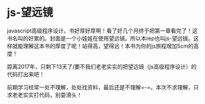 # js-望远镜
javascript高级程序设计，书好厚好厚啊！看了好几个月终于把第一章看完了！这书名叫的好累的。封面是一个小娃娃在使用望远镜。所以本rep也叫js-望远镜。这样就能理解这本书的厚度了呢！站得高，望得远！本书为你的js旅程增加5cm的高度！

距离2017年，只剩下13天了/要不我们老老实实的把望远镜（js高级程序设计）的代码打出来吧！

前期学习经常一处不理解，处处找资料，最后还是不理解=-=。本次不求理解，只求老老实实打代码，别耍滑头！



